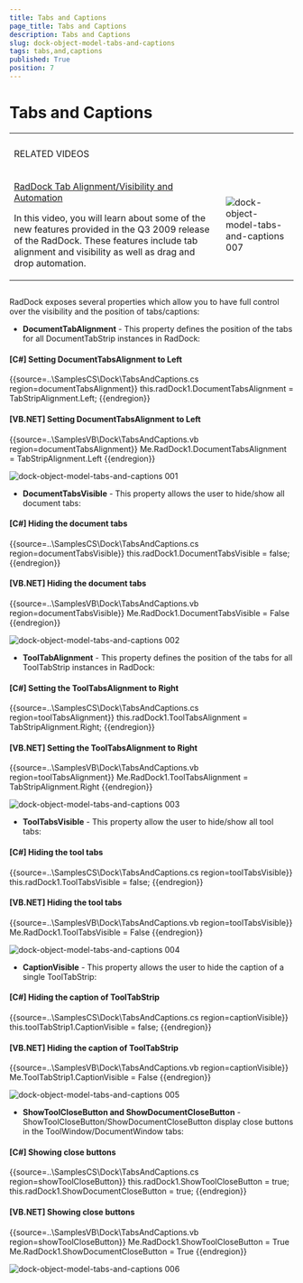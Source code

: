 ```yaml
---
title: Tabs and Captions
page_title: Tabs and Captions
description: Tabs and Captions
slug: dock-object-model-tabs-and-captions
tags: tabs,and,captions
published: True
position: 7
---
```


# Tabs and Captions


<table><th><tr><td>

RELATED VIDEOS</td><td></td></tr></th><tr><td>

[RadDock Tab Alignment/Visibility and Automation](http://tv.telerik.com/watch/winforms/raddock/raddock-tab-alignmentvisibility-automation)

In this video, you will learn about some of the new features provided in the Q3 2009 release of the RadDock.
              These features include tab alignment and visibility as well as drag and drop automation.
            </td><td>![dock-object-model-tabs-and-captions 007](images/dock-object-model-tabs-and-captions007.png)</td></tr></table>

## 

RadDock exposes several properties which allow you to have full control over the visibility and the position of tabs/captions:

* __DocumentTabAlignment__ - This property defines the position of the tabs for all DocumentTabStrip instances in RadDock:
            

#### __[C#] Setting DocumentTabsAlignment to Left__

{{source=..\SamplesCS\Dock\TabsAndCaptions.cs region=documentTabsAlignment}}
	            this.radDock1.DocumentTabsAlignment = TabStripAlignment.Left;
	{{endregion}}



#### __[VB.NET] Setting DocumentTabsAlignment to Left__

{{source=..\SamplesVB\Dock\TabsAndCaptions.vb region=documentTabsAlignment}}
	        Me.RadDock1.DocumentTabsAlignment = TabStripAlignment.Left
	{{endregion}}

![dock-object-model-tabs-and-captions 001](images/dock-object-model-tabs-and-captions001.png)

* __DocumentTabsVisible__ - This property allows the user to hide/show all document tabs:
            

#### __[C#] Hiding the document tabs__

{{source=..\SamplesCS\Dock\TabsAndCaptions.cs region=documentTabsVisible}}
	            this.radDock1.DocumentTabsVisible = false;
	{{endregion}}



#### __[VB.NET] Hiding the document tabs__

{{source=..\SamplesVB\Dock\TabsAndCaptions.vb region=documentTabsVisible}}
	        Me.RadDock1.DocumentTabsVisible = False
	{{endregion}}

![dock-object-model-tabs-and-captions 002](images/dock-object-model-tabs-and-captions002.png)

* __ToolTabAlignment__ - This property defines the position of the tabs for all ToolTabStrip instances in RadDock:
            

#### __[C#] Setting the ToolTabsAlignment to Right__

{{source=..\SamplesCS\Dock\TabsAndCaptions.cs region=toolTabsAlignment}}
	            this.radDock1.ToolTabsAlignment = TabStripAlignment.Right;
	{{endregion}}



#### __[VB.NET] Setting the ToolTabsAlignment to Right__

{{source=..\SamplesVB\Dock\TabsAndCaptions.vb region=toolTabsAlignment}}
	        Me.RadDock1.ToolTabsAlignment = TabStripAlignment.Right
	{{endregion}}

![dock-object-model-tabs-and-captions 003](images/dock-object-model-tabs-and-captions003.png)

* __ToolTabsVisible__ - This property allow the user to hide/show all tool tabs:

#### __[C#] Hiding the tool tabs__

{{source=..\SamplesCS\Dock\TabsAndCaptions.cs region=toolTabsVisible}}
	            this.radDock1.ToolTabsVisible = false;
	{{endregion}}



#### __[VB.NET] Hiding the tool tabs__

{{source=..\SamplesVB\Dock\TabsAndCaptions.vb region=toolTabsVisible}}
	        Me.RadDock1.ToolTabsVisible = False
	{{endregion}}

![dock-object-model-tabs-and-captions 004](images/dock-object-model-tabs-and-captions004.png)

* __CaptionVisible__ - This property allows the user to hide the caption of a single ToolTabStrip:
            

#### __[C#] Hiding the caption of ToolTabStrip__

{{source=..\SamplesCS\Dock\TabsAndCaptions.cs region=captionVisible}}
	            this.toolTabStrip1.CaptionVisible = false;
	{{endregion}}



#### __[VB.NET] Hiding the caption of ToolTabStrip__

{{source=..\SamplesVB\Dock\TabsAndCaptions.vb region=captionVisible}}
	        Me.ToolTabStrip1.CaptionVisible = False
	{{endregion}}

![dock-object-model-tabs-and-captions 005](images/dock-object-model-tabs-and-captions005.png)

* __ShowToolCloseButton and ShowDocumentCloseButton__ - ShowToolCloseButton/ShowDocumentCloseButton display close buttons in the ToolWindow/DocumentWindow tabs:
            

#### __[C#] Showing close buttons__

{{source=..\SamplesCS\Dock\TabsAndCaptions.cs region=showToolCloseButton}}
	            this.radDock1.ShowToolCloseButton = true;
	            this.radDock1.ShowDocumentCloseButton = true;
	{{endregion}}



#### __[VB.NET] Showing close buttons__

{{source=..\SamplesVB\Dock\TabsAndCaptions.vb region=showToolCloseButton}}
	        Me.RadDock1.ShowToolCloseButton = True
	        Me.RadDock1.ShowDocumentCloseButton = True
	{{endregion}}

![dock-object-model-tabs-and-captions 006](images/dock-object-model-tabs-and-captions006.png)
